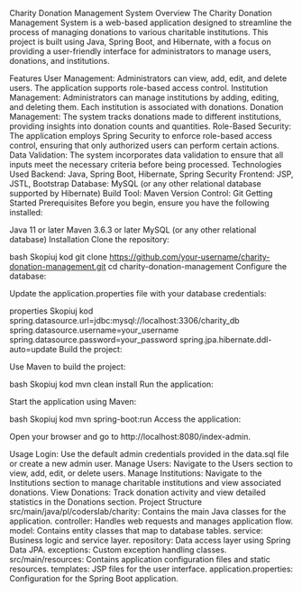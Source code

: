 Charity Donation Management System
Overview
The Charity Donation Management System is a web-based application designed to streamline the process of managing donations to various charitable institutions. This project is built using Java, Spring Boot, and Hibernate, with a focus on providing a user-friendly interface for administrators to manage users, donations, and institutions.

Features
User Management: Administrators can view, add, edit, and delete users. The application supports role-based access control.
Institution Management: Administrators can manage institutions by adding, editing, and deleting them. Each institution is associated with donations.
Donation Management: The system tracks donations made to different institutions, providing insights into donation counts and quantities.
Role-Based Security: The application employs Spring Security to enforce role-based access control, ensuring that only authorized users can perform certain actions.
Data Validation: The system incorporates data validation to ensure that all inputs meet the necessary criteria before being processed.
Technologies Used
Backend: Java, Spring Boot, Hibernate, Spring Security
Frontend: JSP, JSTL, Bootstrap
Database: MySQL (or any other relational database supported by Hibernate)
Build Tool: Maven
Version Control: Git
Getting Started
Prerequisites
Before you begin, ensure you have the following installed:

Java 11 or later
Maven 3.6.3 or later
MySQL (or any other relational database)
Installation
Clone the repository:

bash
Skopiuj kod
git clone https://github.com/your-username/charity-donation-management.git
cd charity-donation-management
Configure the database:

Update the application.properties file with your database credentials:

properties
Skopiuj kod
spring.datasource.url=jdbc:mysql://localhost:3306/charity_db
spring.datasource.username=your_username
spring.datasource.password=your_password
spring.jpa.hibernate.ddl-auto=update
Build the project:

Use Maven to build the project:

bash
Skopiuj kod
mvn clean install
Run the application:

Start the application using Maven:

bash
Skopiuj kod
mvn spring-boot:run
Access the application:

Open your browser and go to http://localhost:8080/index-admin.

Usage
Login: Use the default admin credentials provided in the data.sql file or create a new admin user.
Manage Users: Navigate to the Users section to view, add, edit, or delete users.
Manage Institutions: Navigate to the Institutions section to manage charitable institutions and view associated donations.
View Donations: Track donation activity and view detailed statistics in the Donations section.
Project Structure
src/main/java/pl/coderslab/charity: Contains the main Java classes for the application.
controller: Handles web requests and manages application flow.
model: Contains entity classes that map to database tables.
service: Business logic and service layer.
repository: Data access layer using Spring Data JPA.
exceptions: Custom exception handling classes.
src/main/resources: Contains application configuration files and static resources.
templates: JSP files for the user interface.
application.properties: Configuration for the Spring Boot application.
